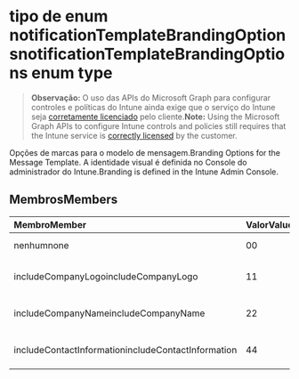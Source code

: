 # <a name="notificationtemplatebrandingoptions-enum-type"></a><span data-ttu-id="e5abb-101">tipo de enum notificationTemplateBrandingOptions</span><span class="sxs-lookup"><span data-stu-id="e5abb-101">notificationTemplateBrandingOptions enum type</span></span>

> <span data-ttu-id="e5abb-102">**Observação:** O uso das APIs do Microsoft Graph para configurar controles e políticas do Intune ainda exige que o serviço do Intune seja [corretamente licenciado](https://go.microsoft.com/fwlink/?linkid=839381) pelo cliente.</span><span class="sxs-lookup"><span data-stu-id="e5abb-102">**Note:** Using the Microsoft Graph APIs to configure Intune controls and policies still requires that the Intune service is [correctly licensed](https://go.microsoft.com/fwlink/?linkid=839381) by the customer.</span></span>

<span data-ttu-id="e5abb-103">Opções de marcas para o modelo de mensagem.</span><span class="sxs-lookup"><span data-stu-id="e5abb-103">Branding Options for the Message Template.</span></span> <span data-ttu-id="e5abb-104">A identidade visual é definida no Console do administrador do Intune.</span><span class="sxs-lookup"><span data-stu-id="e5abb-104">Branding is defined in the Intune Admin Console.</span></span>
## <a name="members"></a><span data-ttu-id="e5abb-105">Membros</span><span class="sxs-lookup"><span data-stu-id="e5abb-105">Members</span></span>
|<span data-ttu-id="e5abb-106">Membro</span><span class="sxs-lookup"><span data-stu-id="e5abb-106">Member</span></span>|<span data-ttu-id="e5abb-107">Valor</span><span class="sxs-lookup"><span data-stu-id="e5abb-107">Value</span></span>|<span data-ttu-id="e5abb-108">Descrição</span><span class="sxs-lookup"><span data-stu-id="e5abb-108">Description</span></span>|
|:---|:---|:---|
|<span data-ttu-id="e5abb-109">nenhum</span><span class="sxs-lookup"><span data-stu-id="e5abb-109">none</span></span>|<span data-ttu-id="e5abb-110">0</span><span class="sxs-lookup"><span data-stu-id="e5abb-110">0</span></span>|<span data-ttu-id="e5abb-111">Nenhuma marca.</span><span class="sxs-lookup"><span data-stu-id="e5abb-111">No Branding.</span></span>|
|<span data-ttu-id="e5abb-112">includeCompanyLogo</span><span class="sxs-lookup"><span data-stu-id="e5abb-112">includeCompanyLogo</span></span>|<span data-ttu-id="e5abb-113">1</span><span class="sxs-lookup"><span data-stu-id="e5abb-113">1</span></span>|<span data-ttu-id="e5abb-114">Inclua o logotipo da empresa.</span><span class="sxs-lookup"><span data-stu-id="e5abb-114">Include Company Logo.</span></span>|
|<span data-ttu-id="e5abb-115">includeCompanyName</span><span class="sxs-lookup"><span data-stu-id="e5abb-115">includeCompanyName</span></span>|<span data-ttu-id="e5abb-116">2</span><span class="sxs-lookup"><span data-stu-id="e5abb-116">2</span></span>|<span data-ttu-id="e5abb-117">Inclua o nome da empresa.</span><span class="sxs-lookup"><span data-stu-id="e5abb-117">Include Company Name.</span></span>|
|<span data-ttu-id="e5abb-118">includeContactInformation</span><span class="sxs-lookup"><span data-stu-id="e5abb-118">includeContactInformation</span></span>|<span data-ttu-id="e5abb-119">4</span><span class="sxs-lookup"><span data-stu-id="e5abb-119">4</span></span>|<span data-ttu-id="e5abb-120">Inclua informações de contato.</span><span class="sxs-lookup"><span data-stu-id="e5abb-120">Include Contact Info.</span></span>|



